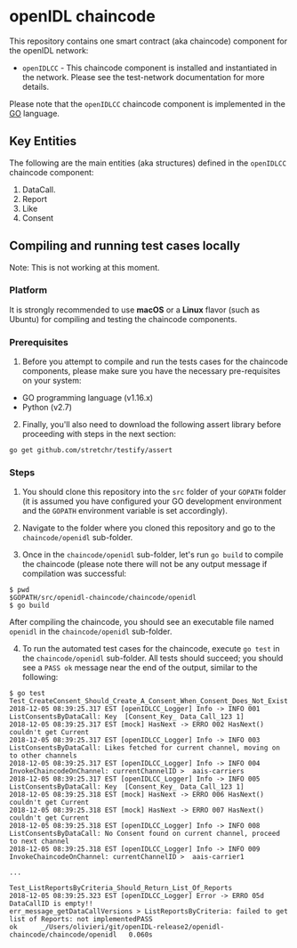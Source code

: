 # openIDL chaincode

This repository contains one smart contract (aka chaincode) component for the openIDL network:
* `openIDLCC` - This chaincode component is installed and instantiated in the network. Please see the test-network documentation for more details.

Please note that the `openIDLCC` chaincode component is implemented in the [GO](https://golang.org/) language.

## Key Entities
The following are the main entities (aka structures) defined in the `openIDLCC` chaincode component:

1. DataCall.
1. Report 
1. Like
1. Consent

## Compiling and running test cases locally
Note: This is not working at this moment.
### Platform
It is strongly recommended to use **macOS** or a **Linux** flavor (such as Ubuntu) for compiling and testing the chaincode components. 

### Prerequisites
1) Before you attempt to compile and run the tests cases for the chaincode components, please make sure you have the necessary pre-requisites on your system:

* GO programming language (v1.16.x)
* Python (v2.7)

2) Finally, you'll also need to download the following assert library before proceeding with steps in the next section:

```
go get github.com/stretchr/testify/assert
```

### Steps

1) You should clone this repository into the `src` folder of your `GOPATH` folder (it is assumed you have configured your GO development environment and the `GOPATH` environment variable is set accordingly).

2) Navigate to the folder where you cloned this repository and go to the `chaincode/openidl` sub-folder.

3) Once in the `chaincode/openidl` sub-folder, let's run `go build` to compile the chaincode (please note there will not be any output message if compilation was successful:

```
$ pwd
$GOPATH/src/openidl-chaincode/chaincode/openidl
$ go build
```

After compiling the chaincode, you should see an executable file named `openidl` in the `chaincode/openidl` sub-folder.

4) To run the automated test cases for the chaincode, execute `go test` in the `chaincode/openidl` sub-folder. All tests should succeed; you should see a `PASS ok` message near the end of the output, similar to the following:

```
$ go test
Test_CreateConsent_Should_Create_A_Consent_When_Consent_Does_Not_Exist
2018-12-05 08:39:25.317 EST [openIDLCC_Logger] Info -> INFO 001 ListConsentsByDataCall: Key  [Consent_Key_ Data_Call_123 1]
2018-12-05 08:39:25.317 EST [mock] HasNext -> ERRO 002 HasNext() couldn't get Current
2018-12-05 08:39:25.317 EST [openIDLCC_Logger] Info -> INFO 003 ListConsentsByDataCall: Likes fetched for current channel, moving on to other channels
2018-12-05 08:39:25.317 EST [openIDLCC_Logger] Info -> INFO 004 InvokeChaincodeOnChannel: currentChannelID >  aais-carriers
2018-12-05 08:39:25.317 EST [openIDLCC_Logger] Info -> INFO 005 ListConsentsByDataCall: Key  [Consent_Key_ Data_Call_123 1]
2018-12-05 08:39:25.318 EST [mock] HasNext -> ERRO 006 HasNext() couldn't get Current
2018-12-05 08:39:25.318 EST [mock] HasNext -> ERRO 007 HasNext() couldn't get Current
2018-12-05 08:39:25.318 EST [openIDLCC_Logger] Info -> INFO 008 ListConsentsByDataCall: No Consent found on current channel, proceed to next channel 
2018-12-05 08:39:25.318 EST [openIDLCC_Logger] Info -> INFO 009 InvokeChaincodeOnChannel: currentChannelID >  aais-carrier1

...

Test_ListReportsByCriteria_Should_Return_List_Of_Reports
2018-12-05 08:39:25.323 EST [openIDLCC_Logger] Error -> ERRO 05d DataCallID is empty!!
err_message_getDataCallVersions > ListReportsByCriteria: failed to get list of Reports: not implementedPASS
ok  	_/Users/olivieri/git/openIDL-release2/openidl-chaincode/chaincode/openidl	0.060s
```
